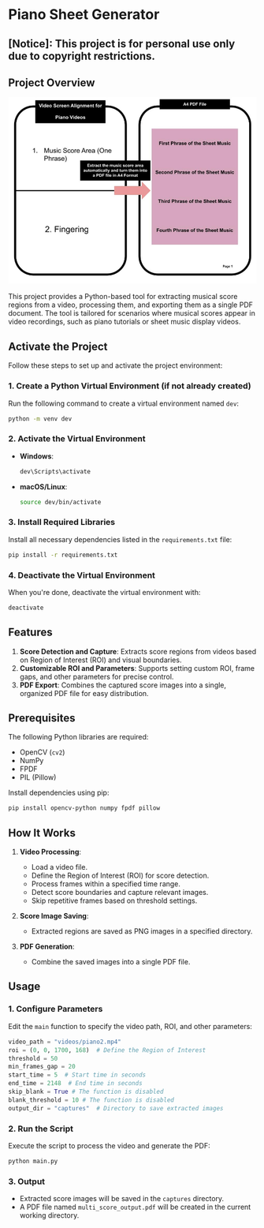 # Piano Sheet Generator

## [Notice]: This project is for personal use only due to copyright restrictions.

## Project Overview
![Video Screen Alignment](MusicGen.jpg)

This project provides a Python-based tool for extracting musical score regions from a video, processing them, and exporting them as a single PDF document. The tool is tailored for scenarios where musical scores appear in video recordings, such as piano tutorials or sheet music display videos.

## **Activate the Project**

Follow these steps to set up and activate the project environment:

### **1. Create a Python Virtual Environment** (if not already created)
Run the following command to create a virtual environment named `dev`:
```bash
python -m venv dev
```

### **2. Activate the Virtual Environment**
- **Windows**:
  ```bash
  dev\Scripts\activate
  ```

- **macOS/Linux**:
  ```bash
  source dev/bin/activate
  ```

### **3. Install Required Libraries**
Install all necessary dependencies listed in the `requirements.txt` file:
```bash
pip install -r requirements.txt
```

### **4. Deactivate the Virtual Environment**
When you're done, deactivate the virtual environment with:
```bash
deactivate
```

## Features
1. **Score Detection and Capture**: Extracts score regions from videos based on Region of Interest (ROI) and visual boundaries.
2. **Customizable ROI and Parameters**: Supports setting custom ROI, frame gaps, and other parameters for precise control.
3. **PDF Export**: Combines the captured score images into a single, organized PDF file for easy distribution.

## Prerequisites
The following Python libraries are required:
- OpenCV (`cv2`)
- NumPy
- FPDF
- PIL (Pillow)

Install dependencies using pip:
```bash
pip install opencv-python numpy fpdf pillow
```

## How It Works
1. **Video Processing**:
   - Load a video file.
   - Define the Region of Interest (ROI) for score detection.
   - Process frames within a specified time range.
   - Detect score boundaries and capture relevant images.
   - Skip repetitive frames based on threshold settings.

2. **Score Image Saving**:
   - Extracted regions are saved as PNG images in a specified directory.

3. **PDF Generation**:
   - Combine the saved images into a single PDF file.

## Usage

### 1. Configure Parameters
Edit the `main` function to specify the video path, ROI, and other parameters:
```python
video_path = "videos/piano2.mp4"
roi = (0, 0, 1700, 168)  # Define the Region of Interest
threshold = 50
min_frames_gap = 20
start_time = 5  # Start time in seconds
end_time = 2148  # End time in seconds
skip_blank = True # The function is disabled
blank_threshold = 10 # The function is disabled
output_dir = "captures"  # Directory to save extracted images
```

### 2. Run the Script
Execute the script to process the video and generate the PDF:
```bash
python main.py
```

### 3. Output
- Extracted score images will be saved in the `captures` directory.
- A PDF file named `multi_score_output.pdf` will be created in the current working directory.

